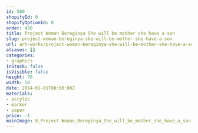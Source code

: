 ```yaml
---
id: 580
shopifyId: 0
shopifyOptionId: 0
order: 438
title: Project Woman Bereginya She will be mother she have a son
slug: project-woman-bereginya-she-will-be-mother-she-have-a-son
url: art-works/project-woman-bereginya-she-will-be-mother-she-have-a-son
aliases: []
categories:
- graphics
inStock: false
isVisible: false
height: 70
width: 50
date: 2014-01-01T00:00:00Z
materials:
- acrylic
- marker
- paper
price: -1
mainImage: 8_Project Woman_Bereginya_She_will_be_mother_she_have_a_son.jpg
---
```


